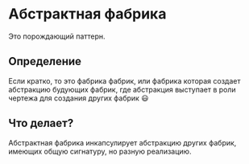 # Абстрактная фабрика
Это порождающий паттерн.

## Определение
Если кратко, то это фабрика фабрик, или фабрика которая создает абстракцию будующих фабрик, где абстракция выступает в роли чертежа для создания других фабрик 😃

## Что делает?
Абстрактная фабрика инкапсулирует абстракцию других фабрик, имеющих общую сигнатуру, но разную реализацию. 
